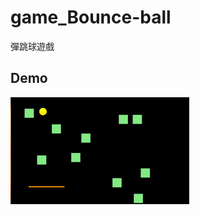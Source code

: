 # game_Bounce-ball

彈跳球遊戲

## Demo

![](./%E8%9E%A2%E5%B9%95%E9%8C%84%E5%BD%B1_2023-04-14_%E4%B8%8B%E5%8D%886_01_44_AdobeExpress.gif)
